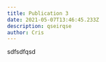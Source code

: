 ```yaml
---
title: Publication 3
date: 2021-05-07T13:46:45.233Z
description: qseirqse
author: Cris
---
```

sdfsdfqsd